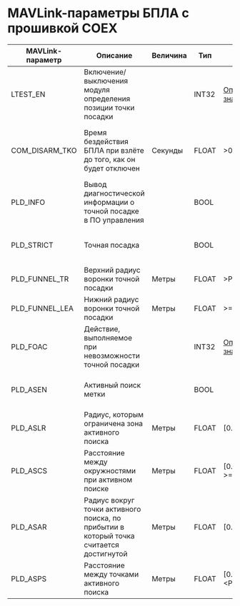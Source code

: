 # MAVLink-параметры БПЛА с прошивкой COEX

| MAVLink-параметр | Описание | Величина | Тип | Ограничение | Комментарий |
| ---------------- | -------- | -------- | --- | ------------ | ---------- |
| LTEST_EN | Включение/выключения модуля определения позиции точки посадки | | INT32 | [Описание значений](mavlink_uav_param_ltest_en.md) | Требуется перезагрузка после изменения |
| COM_DISARM_TKO | Время бездейcтвия БПЛА при взлёте до того, как он будет отключен | Секунды | FLOAT | >0 | Должен быть больше, чем время открытия зарядной станции |
| PLD_INFO | Вывод диагностической информации о точной посадке в ПО управления | | BOOL | |
| PLD_STRICT | Точная посадка | | BOOL | | [Точная посадка в зарядную станцию](strict_precland.md) |
| PLD_FUNNEL_TR | Верхний радиус воронки точной посадки | Метры | FLOAT | >PLD_FUNNEL_LEA | 0 - посадка в цилиндре |
| PLD_FUNNEL_LEA | Нижний радиус воронки точной посадки | Метры | FLOAT | >=PLD_FAPPR_ALT | |
| PLD_FOAC | Действие, выполняемое при невозможности точной посадки | | INT32 | [Описание значений](mavlink_uav_param_foac.md) | |
| PLD_ASEN | Активный поиск метки | | BOOL | | [Точная посадка в зарядную станцию](strict_precland.md) |
| PLD_ASLR | Радиус, которым ограничена зона активного поиска | Метры | FLOAT | [0.5; 15] | |
| PLD_ASCS | Расстояние между окружностями при активном поиске | Метры | FLOAT | [0.5; 5], >=PLD_ASLR |  |
| PLD_ASAR | Радиус вокруг точки активного поиска, по прибытии в который точка считается достигнутой | Метры | FLOAT | [0.1; 1.5] | |
| PLD_ASPS | Расстояние между точками активного поиска | Метры | FLOAT | [0.2; 3], <PLD_ASAR | |
